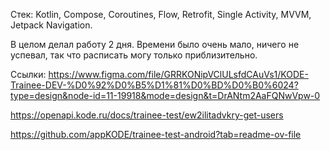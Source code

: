 Стек: Kotlin, Compose, Coroutines, Flow, Retrofit, Single Activity, MVVM, Jetpack Navigation.

В целом делал работу 2 дня.
Времени было очень мало, ничего не успевал, так что расписать могу только приблизительно.

Ссылки:
https://www.figma.com/file/GRRKONipVClULsfdCAuVs1/KODE-Trainee-DEV-%D0%92%D0%B5%D1%81%D0%BD%D0%B0%6024?type=design&node-id=11-19918&mode=design&t=DrANtm2AaFQNwVpw-0

https://openapi.kode.ru/docs/trainee-test/ew2ilitadvkry-get-users

https://github.com/appKODE/trainee-test-android?tab=readme-ov-file
